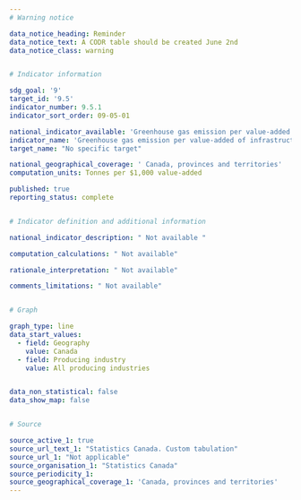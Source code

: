 ```yaml
---
# Warning notice

data_notice_heading: Reminder
data_notice_text: A CODR table should be created June 2nd
data_notice_class: warning


# Indicator information

sdg_goal: '9'
target_id: '9.5'
indicator_number: 9.5.1
indicator_sort_order: 09-05-01

national_indicator_available: 'Greenhouse gas emission per value-added of infrastructure construction'
indicator_name: 'Greenhouse gas emission per value-added of infrastructure construction'
target_name: "No specific target"

national_geographical_coverage: ' Canada, provinces and territories'
computation_units: Tonnes per $1,000 value-added

published: true
reporting_status: complete


# Indicator definition and additional information

national_indicator_description: " Not available "

computation_calculations: " Not available"

rationale_interpretation: " Not available"

comments_limitations: " Not available"


# Graph

graph_type: line
data_start_values:
  - field: Geography
    value: Canada
  - field: Producing industry
    value: All producing industries


data_non_statistical: false
data_show_map: false


# Source

source_active_1: true
source_url_text_1: "Statistics Canada. Custom tabulation"
source_url_1: "Not applicable"
source_organisation_1: "Statistics Canada"
source_periodicity_1: 
source_geographical_coverage_1: 'Canada, provinces and territories'
---
```


